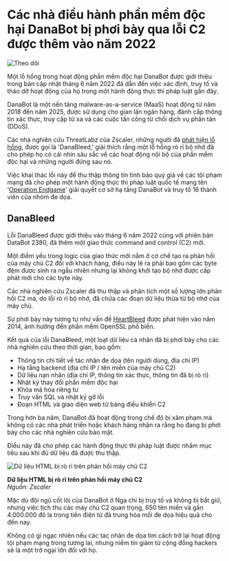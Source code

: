 # Các nhà điều hành phần mềm độc hại DanaBot bị phơi bày qua lỗi C2 được thêm vào năm 2022

![Theo dõi](https://www.bleepstatic.com/content/hl-images/2021/05/13/spyware.jpg)

Một lỗ hổng trong hoạt động phần mềm độc hại DanaBot được giới thiệu trong bản cập nhật tháng 6 năm 2022 đã dẫn đến việc xác định, truy tố và tháo dỡ hoạt động của họ trong một hành động thực thi pháp luật gần đây.

DanaBot là một nền tảng malware-as-a-service (MaaS) hoạt động từ năm 2018 đến năm 2025, được sử dụng cho gian lận ngân hàng, đánh cắp thông tin xác thực, truy cập từ xa và các cuộc tấn công từ chối dịch vụ phân tán (DDoS).

Các nhà nghiên cứu ThreatLabz của Zscaler, những người đã [phát hiện lỗ hổng](http://www.zscaler.com/blogs/security-research/danableed-danabot-c2-server-memory-leak-bug), được gọi là 'DanaBleed,' giải thích rằng một lỗ hổng rò rỉ bộ nhớ đã cho phép họ có cái nhìn sâu sắc về các hoạt động nội bộ của phần mềm độc hại và những người đứng sau nó.

Việc khai thác lỗi này để thu thập thông tin tình báo quý giá về các tội phạm mạng đã cho phép một hành động thực thi pháp luật quốc tế mang tên '[Operation Endgame](https://www.bleepingcomputer.com/news/security/police-takes-down-300-servers-in-ransomware-supply-chain-crackdown/)' giải quyết cơ sở hạ tầng DanaBot và truy tố 16 thành viên của nhóm đe dọa.

## DanaBleed

Lỗi DanaBleed được giới thiệu vào tháng 6 năm 2022 cùng với phiên bản DataBot 2380, đã thêm một giao thức command and control (C2) mới.

Một điểm yếu trong logic của giao thức mới nằm ở cơ chế tạo ra phản hồi của máy chủ C2 đối với khách hàng, điều này lẽ ra phải bao gồm các byte đệm được sinh ra ngẫu nhiên nhưng lại không khởi tạo bộ nhớ được cấp phát mới cho các byte này.

Các nhà nghiên cứu Zscaler đã thu thập và phân tích một số lượng lớn phản hồi C2 mà, do lỗi rò rỉ bộ nhớ, đã chứa các đoạn dữ liệu thừa từ bộ nhớ của máy chủ.

Sự phơi bày này tương tự như vấn đề [HeartBleed](https://heartbleed.com/) được phát hiện vào năm 2014, ảnh hưởng đến phần mềm OpenSSL phổ biến.

Kết quả của lỗi DanaBleed, một loạt dữ liệu cá nhân đã bị phơi bày cho các nhà nghiên cứu theo thời gian, bao gồm:

* Thông tin chi tiết về tác nhân đe dọa (tên người dùng, địa chỉ IP)
* Hạ tầng backend (địa chỉ IP / tên miền của máy chủ C2)
* Dữ liệu nạn nhân (địa chỉ IP, thông tin xác thực, thông tin đã bị rò rỉ)
* Nhật ký thay đổi phần mềm độc hại
* Khóa mã hóa riêng tư
* Truy vấn SQL và nhật ký gỡ lỗi
* Đoạn HTML và giao diện web từ bảng điều khiển C2

Trong hơn ba năm, DanaBot đã hoạt động trong chế độ bị xâm phạm mà không có các nhà phát triển hoặc khách hàng nhận ra rằng họ đang bị phơi bày cho các nhà nghiên cứu bảo mật.

Điều này đã cho phép các hành động thực thi pháp luật được nhắm mục tiêu sau khi đủ dữ liệu đã được thu thập.

![Dữ liệu HTML bị rò rỉ trên phản hồi máy chủ C2](https://www.bleepstatic.com/images/news/u/1220909/2025/June/leaked-html.jpg)

**Dữ liệu HTML bị rò rỉ trên phản hồi máy chủ C2**  
_Nguồn: Zscaler_

Mặc dù đội ngũ cốt lõi của DanaBot ở Nga chỉ bị truy tố và không bị bắt giữ, nhưng việc tịch thu các máy chủ C2 quan trọng, 650 tên miền và gần 4.000.000 đô la trong tiền điện tử đã trung hòa mối đe dọa hiệu quả cho đến nay.

Không có gì ngạc nhiên nếu các tác nhân đe dọa tìm cách trở lại hoạt động tội phạm mạng trong tương lai, nhưng niềm tin giảm từ cộng đồng hackers sẽ là một trở ngại lớn đối với họ.